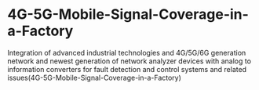 # 4G-5G-Mobile-Signal-Coverage-in-a-Factory
Integration of advanced industrial technologies and 4G/5G/6G generation network and newest generation of network analyzer devices with analog to information converters for fault detection and control systems and related issues(4G-5G-Mobile-Signal-Coverage-in-a-Factory)

